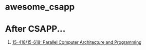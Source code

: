 # awesome_csapp

# After CSAPP...
1. [15-418/15-618: Parallel Computer Architecture and Programming](https://www.cs.cmu.edu/~418/)
